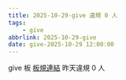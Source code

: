 ```yaml
---
title: 2025-10-29-give 違規 0 人
tags:
    - give
abbrlink: 2025-10-29-give
date: give-2025-10-29 12:00:00
---
```

give 板 [板規連結](https://www.ptt.cc/bbs/give/M.1612495900.A.C32.html)
昨天違規 0 人
